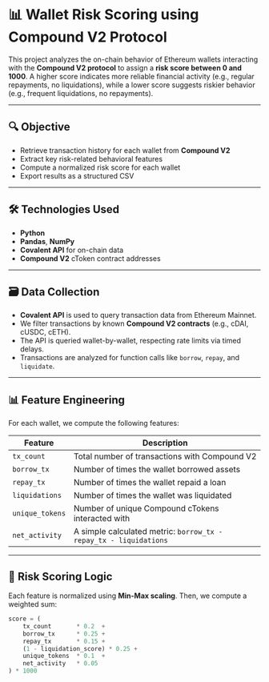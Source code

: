 # 📊 Wallet Risk Scoring using Compound V2 Protocol

This project analyzes the on-chain behavior of Ethereum wallets interacting with the **Compound V2 protocol** to assign a **risk score between 0 and 1000**. A higher score indicates more reliable financial activity (e.g., regular repayments, no liquidations), while a lower score suggests riskier behavior (e.g., frequent liquidations, no repayments).

---

## 🔍 Objective

- Retrieve transaction history for each wallet from **Compound V2**
- Extract key risk-related behavioral features
- Compute a normalized risk score for each wallet
- Export results as a structured CSV

---

## 🛠️ Technologies Used

- **Python**
- **Pandas**, **NumPy**
- **Covalent API** for on-chain data
- **Compound V2** cToken contract addresses

---

## 🗃️ Data Collection

- **Covalent API** is used to query transaction data from Ethereum Mainnet.
- We filter transactions by known **Compound V2 contracts** (e.g., cDAI, cUSDC, cETH).
- The API is queried wallet-by-wallet, respecting rate limits via timed delays.
- Transactions are analyzed for function calls like `borrow`, `repay`, and `liquidate`.

---

## 📊 Feature Engineering

For each wallet, we compute the following features:

| Feature         | Description |
|----------------|-------------|
| `tx_count`      | Total number of transactions with Compound V2 |
| `borrow_tx`     | Number of times the wallet borrowed assets |
| `repay_tx`      | Number of times the wallet repaid a loan |
| `liquidations`  | Number of times the wallet was liquidated |
| `unique_tokens` | Number of unique Compound cTokens interacted with |
| `net_activity`  | A simple calculated metric: `borrow_tx - repay_tx - liquidations` |

---

## 🧮 Risk Scoring Logic

Each feature is normalized using **Min-Max scaling**. Then, we compute a weighted sum:

```python
score = (
    tx_count       * 0.2  +
    borrow_tx      * 0.25 +
    repay_tx       * 0.15 +
    (1 - liquidation_score) * 0.25 +
    unique_tokens  * 0.1  +
    net_activity   * 0.05
) * 1000
